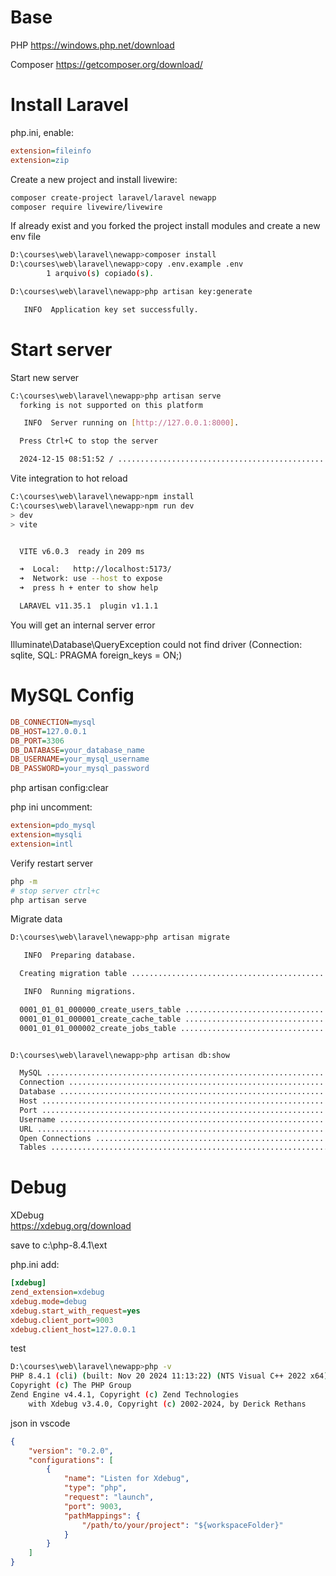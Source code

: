 # Base

PHP
https://windows.php.net/download  

Composer
https://getcomposer.org/download/  

# Install Laravel

php.ini, enable:

```ini
extension=fileinfo
extension=zip
```

Create a new project and install livewire:

```bash
composer create-project laravel/laravel newapp
composer require livewire/livewire
```

If already exist and you forked the project
install modules and create a new env file

```bash
D:\courses\web\laravel\newapp>composer install
D:\courses\web\laravel\newapp>copy .env.example .env
        1 arquivo(s) copiado(s).

D:\courses\web\laravel\newapp>php artisan key:generate

   INFO  Application key set successfully.
```

# Start server

Start new server

```bash
C:\courses\web\laravel\newapp>php artisan serve
  forking is not supported on this platform

   INFO  Server running on [http://127.0.0.1:8000].

  Press Ctrl+C to stop the server

  2024-12-15 08:51:52 / ........................................................................................ ~ 1s
```

Vite integration to hot reload

```bash
C:\courses\web\laravel\newapp>npm install
C:\courses\web\laravel\newapp>npm run dev
> dev
> vite


  VITE v6.0.3  ready in 209 ms

  ➜  Local:   http://localhost:5173/
  ➜  Network: use --host to expose
  ➜  press h + enter to show help

  LARAVEL v11.35.1  plugin v1.1.1
```


You will get an internal server error

Illuminate\Database\QueryException
could not find driver (Connection: sqlite, SQL: PRAGMA foreign_keys = ON;)

# MySQL Config


```ini
DB_CONNECTION=mysql
DB_HOST=127.0.0.1
DB_PORT=3306
DB_DATABASE=your_database_name
DB_USERNAME=your_mysql_username
DB_PASSWORD=your_mysql_password
```

php artisan config:clear

php ini uncomment:

```ini
extension=pdo_mysql
extension=mysqli
extension=intl
```

Verify restart server

```bash
php -m
# stop server ctrl+c
php artisan serve
```

Migrate data

```bash
D:\courses\web\laravel\newapp>php artisan migrate

   INFO  Preparing database.

  Creating migration table .............................................................................. 56.74ms DONE

   INFO  Running migrations.

  0001_01_01_000000_create_users_table ................................................................. 125.22ms DONE
  0001_01_01_000001_create_cache_table .................................................................. 33.93ms DONE
  0001_01_01_000002_create_jobs_table ................................................................... 71.85ms DONE


D:\courses\web\laravel\newapp>php artisan db:show

  MySQL .................................................................................................... 8.0.36-28
  Connection ................................................................................................... mysql
  Database ................................................................................................... laravel
  Host ..................................................................................................... 10.1.0.10
  Port .......................................................................................................... 3306
  Username ...................................................................................................... root
  URL ................................................................................................................
  Open Connections ................................................................................................. 1
  Tables ........................................................................................................... 9
```

# Debug

XDebug  
https://xdebug.org/download

save to c:\php-8.4.1\ext

php.ini add:

```ini
[xdebug]
zend_extension=xdebug
xdebug.mode=debug
xdebug.start_with_request=yes
xdebug.client_port=9003
xdebug.client_host=127.0.0.1
```

test

```bash
D:\courses\web\laravel\newapp>php -v
PHP 8.4.1 (cli) (built: Nov 20 2024 11:13:22) (NTS Visual C++ 2022 x64)
Copyright (c) The PHP Group
Zend Engine v4.4.1, Copyright (c) Zend Technologies
    with Xdebug v3.4.0, Copyright (c) 2002-2024, by Derick Rethans
```

json in vscode

```json
{
    "version": "0.2.0",
    "configurations": [
        {
            "name": "Listen for Xdebug",
            "type": "php",
            "request": "launch",
            "port": 9003,
            "pathMappings": {
                "/path/to/your/project": "${workspaceFolder}"
            }
        }
    ]
}
```